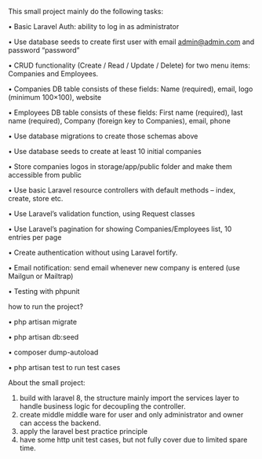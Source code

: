 This small project mainly do the following tasks:

• Basic Laravel Auth: ability to log in as administrator

• Use database seeds to create first user with email admin@admin.com and password “password”

• CRUD functionality (Create / Read / Update / Delete) for two menu items: Companies and Employees.

• Companies DB table consists of these fields: Name (required), email, logo (minimum 100×100), website

• Employees DB table consists of these fields: First name (required), last name (required), Company (foreign key to Companies), email, phone

• Use database migrations to create those schemas above

• Use database seeds to create at least 10 initial companies

• Store companies logos in storage/app/public folder and make them accessible from public

• Use basic Laravel resource controllers with default methods – index, create, store etc.

• Use Laravel’s validation function, using Request classes

• Use Laravel’s pagination for showing Companies/Employees list, 10 entries per page

• Create authentication without using Laravel fortify.

• Email notification: send email whenever new company is entered (use Mailgun or Mailtrap)

• Testing with phpunit

how to run the project?

• php artisan migrate

• php artisan db:seed

• composer dump-autoload

• php artisan test  to run test cases

About the small project:

1. build with laravel 8, the structure mainly import the services layer to handle business logic for decoupling the controller.
2. create middle middle ware for user and only administrator and owner can access the backend.
3. apply the laravel best practice principle 
4. have some http unit test cases, but not fully cover due to limited spare time.
